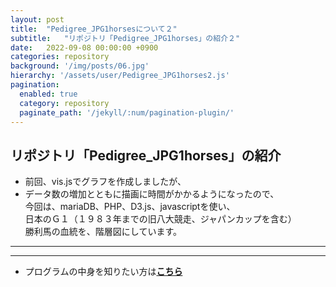 ```yaml
---
layout: post
title:  "Pedigree_JPG1horsesについて２"
subtitle:   "リポジトリ「Pedigree_JPG1horses」の紹介２"
date:   2022-09-08 00:00:00 +0900
categories: repository
background: '/img/posts/06.jpg'
hierarchy: '/assets/user/Pedigree_JPG1horses2.js'
pagination: 
  enabled: true
  category: repository
  paginate_path: '/jekyll/:num/pagination-plugin/'
---
```


## リポジトリ「Pedigree_JPG1horses」の紹介
- 前回、vis.jsでグラフを作成しましたが、  
- データ数の増加とともに描画に時間がかかるようになったので、  
今回は、mariaDB、PHP、D3.js、javascriptを使い、  
日本のＧ１（１９８３年までの旧八大競走、ジャパンカップを含む）  
勝利馬の血統を、階層図にしています。

---

<div id="mychart"></div>

---

- プログラムの中身を知りたい方は[**こちら**](https://github.com/u-10bei/Pedigree_JPG1horses)
